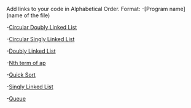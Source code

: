 Add links to your code in Alphabetical Order.
Format: -[Program name](name of the file)

-[Circular Doubly Linked List](CircularDList.java)

-[Circular Singly Linked List](CircularSList.java)

-[Doubly Linked List](DList.java)

-[Nth term of ap](nth_term_of_ap.java)

-[Quick Sort](quick_sort.java)

-[Singly Linked List](SList.java)

-[Queue](Queue.java)
